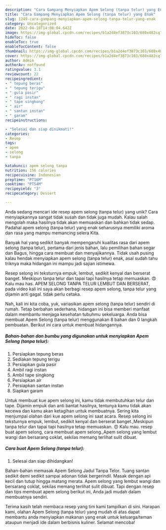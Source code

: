 ```yaml
---
description: "Cara Gampang Menyiapkan Apem Selong (tanpa telur) yang Enak"
title: "Cara Gampang Menyiapkan Apem Selong (tanpa telur) yang Enak"
slug: 1249-cara-gampang-menyiapkan-apem-selong-tanpa-telur-yang-enak
category: Uncategorized
date: 2022-04-18T14:08:04.642Z
image: https://img-global.cpcdn.com/recipes/b1a2d4ef3873c103/680x482cq70/apem-selong-tanpa-telur-foto-resep-utama.jpg
hideToc: false
enableToc: true
enableTocContent: false
thumbnail: https://img-global.cpcdn.com/recipes/b1a2d4ef3873c103/680x482cq70/apem-selong-tanpa-telur-foto-resep-utama.jpg
cover: https://img-global.cpcdn.com/recipes/b1a2d4ef3873c103/680x482cq70/apem-selong-tanpa-telur-foto-resep-utama.jpg
author: Admin
authorAv: notfound
ratingvalue: 3.1
reviewcount: 22
recipeingredient:
- " tepung beras"
- " tepung terigu"
- " gula pasir"
- " ragi instan"
- " tape singkong"
- " air"
- " santan instan"
- " garam"
recipeinstructions:

- "Selesai dan siap dinikmati!"
categories:
- Resep
tags:
- apem
- selong
- tanpa

katakunci: apem selong tanpa 
nutrition: 156 calories
recipecuisine: Indonesian
preptime: "PT16M"
cooktime: "PT54M"
recipeyield: "3"
recipecategory: Dessert

---
```





Anda sedang mencari ide resep apem selong (tanpa telur) yang unik? Cara menyiapkannya sangat tidak susah dan tidak juga mudah. Kalau salah mengolah maka hasilnya tidak akan memuaskan dan bahkan tidak sedap. Padahal apem selong (tanpa telur) yang enak seharusnya memiliki aroma dan rasa yang mampu memancing selera Kita.





Banyak hal yang sedikit banyak mempengaruhi kualitas rasa dari apem selong (tanpa telur), pertama dari jenis bahan, lalu pemilihan bahan segar dan Bagus, hingga cara membuat dan menyajikannya. Tidak usah pusing kalau hendak menyiapkan apem selong (tanpa telur) enak,      asal sudah tahu triknya maka hidangan ini mampu jadi sajian istimewa.














Resep selong ini teksturnya empuk, lembut, sedikit kenyal dan berserat banget. Meskipun tanpa telur dan tapai tapi hasilnya tetap memuaskan. 😍Kalu mau has. APEM SELONG TANPA TELUR LEMBUT DAN BERSERAT, pada video kali ini saya akan berbagi resep apem selong, tanpa telur yang dijamin anti gagal. tidak perlu cetaka.






Nah, kali ini kita coba, yuk, variasikan apem selong (tanpa telur) sendiri di rumah. Tetap berbahan sederhana, hidangan ini bisa memberi manfaat dalam membantu menjaga kesehatan tubuhmu sekeluarga. Anda bisa membuat Apem Selong (tanpa telur) menggunakan 8 bahan dan 0 langkah pembuatan. Berikut ini cara untuk membuat hidangannya.

<!--inarticleads1-->

##### Bahan-bahan dan bumbu yang digunakan untuk menyiapkan Apem Selong (tanpa telur):

1. Persiapkan  tepung beras
1. Sediakan  tepung terigu
1. Persiapkan  gula pasir
1. Ambil  ragi instan
1. Ambil  tape singkong
1. Persiapkan  air
1. Persiapkan  santan instan
1. Siapkan  garam


Untuk membuat kue apem selong ini, kamu tidak membutuhkan telur dan tape. Dijamin empuk dan anti bantat hasilnya, tentunya kamu tidak akan kecewa dan kamu akan ketagihan untuk membuatnya. Sering kita menjumpai olahan dari kue apem selong ini saat acara. Resep selong ini teksturnya empuk, lembut, sedikit kenyal dan berserat banget.,Meskipun tanpa telur dan tapai tapi hasilnya tetap memuaskan. 😍 Kalu mau. resep buat apem selong, cara membuat apem selong.,Apem selong yang lembut wangi dan bersarang coklat, sekilas memang terlihat sulit dibuat. 

<!--inarticleads2-->

##### Cara buat Apem Selong (tanpa telur):


1. Selesai dan siap dihidangkan!

Bahan-bahan memasak Apem Selong Jadul Tanpa Telor. Tuang santan sedikit demi sedikit sampai adonan tidak bergerindil. Masak dengan api kecil dan tutup hingga matang merata. Apem selong yang lembut wangi dan bersarang coklat, sekilas memang terlihat sulit dibuat. Tapi dengan resep dan tips membuat apem selong berikut ini, Anda jadi mudah dalam membuatnya sendiri. 

Terima kasih telah membaca resep yang tim kami tampilkan di sini. Harapan kami, olahan Apem Selong (tanpa telur) yang mudah di atas dapat membantu anda menyiapkan makanan yang enak untuk keluarga/teman ataupun menjadi ide dalam berbisnis kuliner. Selamat mencoba!
